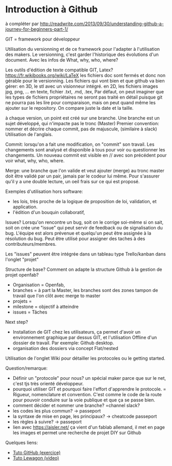 # Introduction à Github

à compléter par
http://readwrite.com/2013/09/30/understanding-github-a-journey-for-beginners-part-1/

GIT = framework pour développeur

Utilisation du versionning et de ce framework pour l'adapter à l'utilisation des makers. Le versionning, c'est garder l'historique des évolutions d'un document.
Avec les infos de What, why, who, where?

Les outils d'édition de texte compatible GIT, Latex?
https://fr.wikibooks.org/wiki/LaTeX
les fichiers doc sont fermés et donc non gérable pour le versionning.
Les fichiers qui vont bien et que github va bien gérer:
en 3D, le stl avec un visionneur intégré.
en 2D, les fichiers images jpg, png, ... 
en texte, fichier .txt, .md, .tex, 
Par défaut, on peut imaginer que les types de fichiers propriétaires ne seront pas traité en détail puisque git ne pourra pas les lire pour comparaison, mais on peut quand même les ajouter sur le repository. On compare juste la date et la taille.

à chaque version, un point est créé sur une branche. 
Une branche est un sujet développé, qui n'impacte pas le tronc (Master)
Premier convention: nommer et décrire chaque commit, pas de majuscule, (similaire à slack) 
Utilisation de l'anglais.

Commit: 
lorsqu'on a fait une modification, on "commit" son travail. Les changements sont analysé et disponible à tous pour voir ou questionner les changements.
Un nouveau commit est visible en // avec son précédent pour voir what, why, who, where. 

Merge:
une branche que l'on valide et veut ajouter (merge) au tronc master doit être validé par un pair, jamais par le codeur lui même. 
Pour s'assurer qu'il y a une double lecture, un oeil frais sur ce qui est proposé.

Exemples d'utilisation hors software:
- les lois, très proche de la logique de proposition de loi, validation, et application. 
- l'édition d'un bouquin collaboratif,


Issues?
Lorsqu'on rencontre un bug, soit on le corrige soi-même si on sait, soit on crée une "issue" qui peut servir de feedback ou de signalisation du bug. L'équipe est alors prévenue et quelqu'un peut être assignée à la résolution du bug.
Peut être utilisé pour assigner des taches à des contributeurs/membres.

Les "issues" peuvent être intégrée dans un tableau type Trello/kanban dans l'onglet "projet"


Structure de base? Comment on adapte la structure Github à la gestion de projet openfab?
- Organisation = Openfab, 
- branches = à part la Master, les branches sont des zones tampon de travail que l'on clôt avec merge to master
- projets = 
- milestone = objectif à atteindre
- issues = Tâches

Next step? 
* Installation de GIT chez les utilisateurs, ça permet d'avoir un environnement graphique par dessus GIT, et l'utilisation Offline d'un dossier de travail. Par exemple: Github desktop. 
* organisation des dossiers via concept Flat/nested

Utilisation de l'onglet Wiki pour détailler les protocoles ou le getting started. 


Question/remarque:
* Définir un "protocole" pour nous? un spécial maker parce que sur le net, c'est tjs très orienté développeur.
* pourquoi utiliser GIT et pourquoi faire l'effort d'apprendre le protocole. = Rigueur, nomenclature et convention. C'est comme le code de la route pour pouvoir conduire sur la voie publique et que ça se passe bien.
* comment décider et nommer une branche? =channel slack?
* les codes les plus commun? -> passeport
* la syntaxe de mise en page, les principaux? -> cheatcode passeport
* les règles à suivre? -> passeport
* lien avec https://aisler.net/
ça vient d'un fablab allemand, il met en page les images et permet une recherche de projet DIY sur Github

Quelques liens:
* [Tuto GitHub (exercice)](https://try.github.io/levels/1/challenges/1)
* [Tuto Lewagon (video)](https://www.youtube.com/watch?v=V6Zo68uQPqE)
